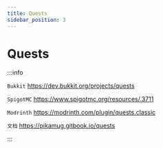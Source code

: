 ```yaml
---
title: Quests
sidebar_position: 3
---
```


# Quests

:::info

`Bukkit` https://dev.bukkit.org/projects/quests

`SpigotMC` https://www.spigotmc.org/resources/.3711

`Modrinth` https://modrinth.com/plugin/quests.classic

`文档` https://pikamug.gitbook.io/quests

:::
